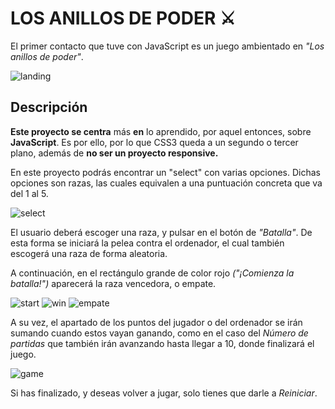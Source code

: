 # LOS ANILLOS DE PODER ⚔️

El primer contacto que tuve con JavaScript es un juego ambientado en *"Los anillos de poder"*.

![landing](https://user-images.githubusercontent.com/113979188/217068518-5271d48a-9b5b-4d9e-ad29-cc45d473f7a7.png)

## Descripción 

**Este proyecto se centra** más **en** lo aprendido, por aquel entonces, sobre **JavaScript**. Es por ello, por lo que CSS3 queda a un segundo o tercer plano, además de **no ser un proyecto responsive.**

En este proyecto podrás encontrar un "select" con varias opciones. Dichas opciones son razas, las cuales equivalen a una puntuación concreta que va del 1 al 5. 

![select](https://user-images.githubusercontent.com/113979188/217068547-c77bac92-4e77-4c62-9507-475686d99c0e.png)

El usuario deberá escoger una raza, y pulsar en el botón de *"Batalla"*. De esta forma se iniciará la pelea contra el ordenador, el cual también escogerá una raza de forma aleatoria. 

A continuación, en el rectángulo grande de color rojo *("¡Comienza la batalla!")* aparecerá la raza vencedora, o empate. 

![start](https://user-images.githubusercontent.com/113979188/217068588-a708ba25-fa92-4f2c-ba87-b3e850195adb.png)
![win](https://user-images.githubusercontent.com/113979188/217068605-b8f0022a-7a27-4ea0-81dd-379e9599998f.png)
![empate](https://user-images.githubusercontent.com/113979188/217068613-f3c8a3c4-cb5e-48e2-a73f-e672b358bb9d.png)

A su vez, el apartado de los puntos del jugador o del ordenador se irán sumando cuando estos vayan ganando, como en el caso del *Número de partidas* que también irán avanzando hasta llegar a 10, donde finalizará el juego. 

![game](https://user-images.githubusercontent.com/113979188/217068932-46e65758-7cf4-4bbb-8630-667d38c97e6a.png)

Si has finalizado, y deseas volver a jugar, solo tienes que darle a *Reiniciar*. 
